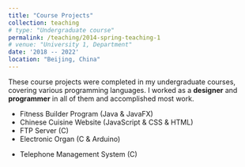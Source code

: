 ```yaml
---
title: "Course Projects"
collection: teaching
# type: "Undergraduate course"
permalink: /teaching/2014-spring-teaching-1
# venue: "University 1, Department"
date: '2018 -- 2022'
location: "Beijing, China"
---
```


These course projects were completed in my undergraduate courses, covering various programming languages. I worked as a **designer** and **programmer** in all of them and accomplished most work.

* Fitness Builder Program (Java \& JavaFX)
* Chinese Cuisine Website (JavaScript \& CSS \& HTML)
* FTP Server (C)
* Electronic Organ (C \& Arduino)
<!-- ![Electronic Organ]("../assets/projects/electrionic organ.png") -->
* Telephone Management System (C)